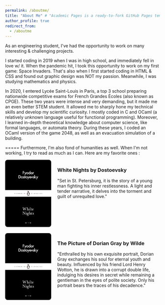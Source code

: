 ```yaml
---
permalink: /aboutme/
title: "About Me" # "Academic Pages is a ready-to-fork GitHub Pages template for academic personal websites"
author_profile: true
redirect_from: 
  - /aboutme
---
```


As an engineering student, I've had the opportunity to work on many interesting & challenging projects. 

I started coding in 2019 when I was in high school, and immediately fell in love w/ it. When the pandemic hit, I took this opportunity to work on my first game: Space Invaders. That's also when I first started coding in HTML & CSS and found out graphic design was NOT my passion. Meanwhile, I was studying mathematics and physics. 

In 2020, I entered Lycée Saint-Louis in Paris, a top 3 school preparing nationwide competitive exams for French Grandes Écoles (also known as CPGE). These two years were intense and very demanding, but it made me an even better STEM student. It allowed me to sharply hone my technical skills and develop my scientific curiosity. I mostly coded in C and OCaml (a relatively unknown language useful for functional programming). Moreover, I learned in-depth theoretical knowledge about computer science, like formal languages, or automata theory. During these years, I coded an OCaml version of the game 2048, as well as an evacuation simulation of a building. 

<!-- In 2023, I was accepted to Enseirb-Matmeca.  -->

=====
Furthermore, I'm also fond of humanities as well. When I'm not working, I try to read as much as I can. Here are my favorite ones : 

<div style="display: flex; align-items: flex-start; margin-bottom: 20px;">
  <img src="/images/white_nights.jpg" alt="Book Cover" style="width: 150px; height: auto; margin-right: 20px; border-radius: 8px;">
  <div>
    <h3>White Nights by Dostoevsky</h3>
    <p>
      "Set in St. Petersburg, it is the story of a young man fighting his inner restlessness. A light and tender narrative, it delves into the torment and guilt of unrequited love."
    </p>
  </div>
</div>

<div style="display: flex; align-items: flex-start; margin-bottom: 20px;">
  <img src="/images/white_nights.jpg" alt="Book Cover" style="width: 150px; height: auto; margin-right: 20px; border-radius: 8px;">
  <div>
    <h3>The Picture of Dorian Gray by Wilde</h3>
    <p>
      "Enthralled by his own exquisite portrait, Dorian Gray exchanges his soul for eternal youth and beauty. Influenced by his friend Lord Henry Wotton, he is drawn into a corrupt double life, indulging his desires in secret while remaining a gentleman in the eyes of polite society. Only his portrait bears the traces of his decadence."
    </p>
  </div>
</div>